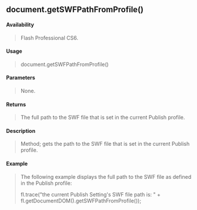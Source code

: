 ## document.getSWFPathFromProfile()

#### Availability

> Flash Professional CS6.

#### Usage

> document.getSWFPathFromProfile()

#### Parameters

> None.

#### Returns

> The full path to the SWF file that is set in the current Publish profile.

#### Description

> Method; gets the path to the SWF file that is set in the current Publish profile.

#### Example

> The following example displays the full path to the SWF file as defined in the Publish profile:
>
> fl.trace("the current Publish Setting's SWF file path is: " + fl.getDocumentDOM().getSWFPathFromProfile());
